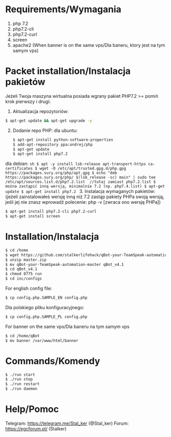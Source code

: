 # Requirements/Wymagania
 1. php 7.2
 2. php7.2-cli
 3. php7.2-curl
 4. screen
 5. apache2 (When banner is on the same vps/Dla baneru, ktory jest na tym samym vps)

# Packet installation/Instalacja pakietów
Jeżeli Twoja maszyna wirtualna posiada wgrany pakiet PHP7.2 >= pomiń krok pierwszy i drugi:
1. Aktualizacja repozytoriów: 
```sh
$ apt-get update && apt-get upgrade -y
```
2. Dodanie repo PHP:
        dla ubuntu:
    ```sh
    $ apt-get install python-software-properties
    $ add-apt-repository ppa:ondrej/php
    $ apt-get update
    $ apt-get install php7.2
    ```
dla debian:
    ```sh
    $ apt -y install lsb-release apt-transport-https ca-certificates
    $ wget -O /etc/apt/trusted.gpg.d/php.gpg https://packages.sury.org/php/apt.gpg
    $ echo "deb https://packages.sury.org/php/ $(lsb_release -sc) main" | sudo tee /etc/apt/sources.list.d/php7.2.list  //tutaj zamiast php7.2.list
    $ można zastąpić inną wersją, minimalnie 7.2 (np. php7.4.list)
    $ apt-get update
    $ apt-get install php7.2
    ```
3.  Instalacja wymaganych pakietów: (jeżeli zainstalowałeś wersję inną niż 7.2 zastąp pakiety PHPa swoją wersją, jeśli jej nie znasz wprowadź polecenie: php -v [zwraca ono wersję PHPa])
```sh
$ apt-get install php7.2-cli php7.2-curl
$ apt-get install screen
```

 
# Installation/Instalacja
```sh
$ cd /home
$ wget https://github.com/stalkerlifehack/qBot-your-TeamSpeak-automation/archive/master.zip
$ unzip master.zip
$ mv qBot-your-TeamSpeak-automation-master qBot_v4.1
$ cd qBot_v4.1
$ chmod 0775 run 
$ cd inc/configs
```
For english config file:
```sh
$ cp config.php.SAMPLE_EN config.php
```
Dla polskiego pliku konfiguracyjnego:
```sh
$ cp config.php.SAMPLE_PL config.php
```
For banner on the same vps/Dla baneru na tym samym vps
```sh
$ cd /home/qBot
$ mv banner /var/www/html/banner
```


# Commands/Komendy
```sh
$ ./run start
$ ./run stop
$ ./run restart 
$ ./run daemon
```

# Help/Pomoc
Telegram: https://telegram.me/Stal_ker (@Stal_ker)
Forum: https://egcforum.pl/ (Stalker)





